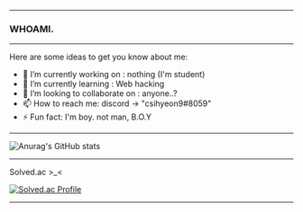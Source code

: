 __________________________________________________

### WHOAMI.
__________________________________________________

Here are some ideas to get you know about me:

- 🔭 I’m currently working on : nothing (I'm student)
- 🌱 I’m currently learning : Web hacking
- 👯 I’m looking to collaborate on : anyone..?
- 📫 How to reach me: discord -> "csihyeon9#8059"
- ⚡ Fun fact: I'm boy. not man, B.O.Y
__________________________________________________

![Anurag's GitHub stats](https://github-readme-stats.vercel.app/api?username=csihyeon9&show_icons=true&theme=radical)

__________________________________________________

Solved.ac >_<

[![Solved.ac Profile](http://mazassumnida.wtf/api/generate_badge?boj=csihyeon9)](https://solved.ac/csihyeon9)<br/>

__________________________________________________

